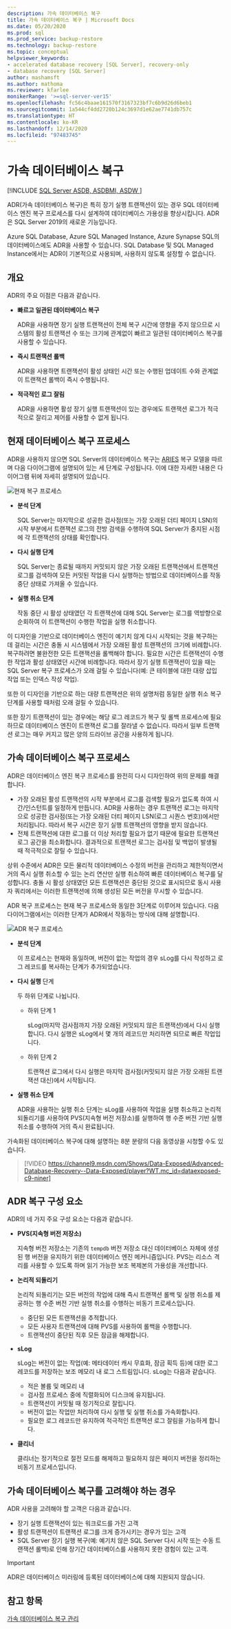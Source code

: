 ```yaml
---
description: 가속 데이터베이스 복구
title: 가속 데이터베이스 복구 | Microsoft Docs
ms.date: 05/20/2020
ms.prod: sql
ms.prod_service: backup-restore
ms.technology: backup-restore
ms.topic: conceptual
helpviewer_keywords:
- accelerated database recovery [SQL Server], recovery-only
- database recovery [SQL Server]
author: mashamsft
ms.author: mathoma
ms.reviewer: kfarlee
monikerRange: '>=sql-server-ver15'
ms.openlocfilehash: fc56c4baae161570f3167323bf7c6b9d26d6beb1
ms.sourcegitcommit: 1a544cf4dd2720b124c3697d1e62ae7741db757c
ms.translationtype: HT
ms.contentlocale: ko-KR
ms.lasthandoff: 12/14/2020
ms.locfileid: "97483745"
---
```

# <a name="accelerated-database-recovery"></a>가속 데이터베이스 복구

[!INCLUDE [SQL Server ASDB, ASDBMI, ASDW ](../includes/applies-to-version/sql-asdb-asdbmi-asa.md)]

ADR(가속 데이터베이스 복구)은 특히 장기 실행 트랜잭션이 있는 경우 SQL 데이터베이스 엔진 복구 프로세스를 다시 설계하여 데이터베이스 가용성을 향상시킵니다. ADR은 SQL Server 2019의 새로운 기능입니다. 

Azure SQL Database, Azure SQL Managed Instance, Azure Synapse SQL의 데이터베이스에도 ADR을 사용할 수 있습니다. SQL Database 및 SQL Managed Instance에서는 ADR이 기본적으로 사용되며, 사용하지 않도록 설정할 수 없습니다. 

## <a name="overview"></a>개요

ADR의 주요 이점은 다음과 같습니다.

- **빠르고 일관된 데이터베이스 복구**

  ADR을 사용하면 장기 실행 트랜잭션이 전체 복구 시간에 영향을 주지 않으므로 시스템의 활성 트랜잭션 수 또는 크기에 관계없이 빠르고 일관된 데이터베이스 복구를 사용할 수 있습니다.

- **즉시 트랜잭션 롤백**

  ADR을 사용하면 트랜잭션이 활성 상태인 시간 또는 수행된 업데이트 수와 관계없이 트랜잭션 롤백이 즉시 수행됩니다.

- **적극적인 로그 잘림**

  ADR을 사용하면 활성 장기 실행 트랜잭션이 있는 경우에도 트랜잭션 로그가 적극적으로 잘리고 제어를 사용할 수 없게 됩니다.

## <a name="the-current-database-recovery-process"></a>현재 데이터베이스 복구 프로세스

ADR을 사용하지 않으면 SQL Server의 데이터베이스 복구는 [ARIES](https://people.eecs.berkeley.edu/~brewer/cs262/Aries.pdf) 복구 모델을 따르며 다음 다이어그램에 설명되어 있는 세 단계로 구성됩니다. 이에 대한 자세한 내용은 다이어그램 뒤에 자세히 설명되어 있습니다.

![현재 복구 프로세스](./media/accelerated-database-recovery-concepts/current-recovery-process.png)

- **분석 단계**

  SQL Server는 마지막으로 성공한 검사점(또는 가장 오래된 더티 페이지 LSN)의 시작 부분에서 트랜잭션 로그의 전방 검색을 수행하여 SQL Server가 중지된 시점에 각 트랜잭션의 상태를 확인합니다.

- **다시 실행 단계**

  SQL Server는 종료될 때까지 커밋되지 않은 가장 오래된 트랜잭션에서 트랜잭션 로그를 검색하여 모든 커밋된 작업을 다시 실행하는 방법으로 데이터베이스를 작동 중단 상태로 가져올 수 있습니다.

- **실행 취소 단계**

  작동 중단 시 활성 상태였던 각 트랜잭션에 대해 SQL Server는 로그를 역방향으로 순회하여 이 트랜잭션이 수행한 작업을 실행 취소합니다.

이 디자인을 기반으로 데이터베이스 엔진이 예기치 않게 다시 시작되는 것을 복구하는 데 걸리는 시간은 충돌 시 시스템에서 가장 오래된 활성 트랜잭션의 크기에 비례합니다. 복구하려면 불완전한 모든 트랜잭션을 롤백해야 합니다. 필요한 시간은 트랜잭션이 수행한 작업과 활성 상태였던 시간에 비례합니다. 따라서 장기 실행 트랜잭션이 있을 때는 SQL Server 복구 프로세스가 오래 걸릴 수 있습니다(예: 큰 테이블에 대한 대량 삽입 작업 또는 인덱스 작성 작업).

또한 이 디자인을 기반으로 하는 대량 트랜잭션은 위의 설명처럼 동일한 실행 취소 복구 단계를 사용할 때처럼 오래 걸릴 수 있습니다.

또한 장기 트랜잭션이 있는 경우에는 해당 로그 레코드가 복구 및 롤백 프로세스에 필요하므로 데이터베이스 엔진이 트랜잭션 로그를 잘라낼 수 없습니다. 따라서 일부 트랜잭션 로그는 매우 커지고 많은 양의 드라이브 공간을 사용하게 됩니다.

## <a name="the-accelerated-database-recovery-process"></a>가속 데이터베이스 복구 프로세스

ADR은 데이터베이스 엔진 복구 프로세스를 완전히 다시 디자인하여 위의 문제를 해결합니다.

- 가장 오래된 활성 트랜잭션의 시작 부분에서 로그를 검색할 필요가 없도록 하여 시간/인스턴트를 일정하게 만듭니다. ADR을 사용하는 경우 트랜잭션 로그는 마지막으로 성공한 검사점(또는 가장 오래된 더티 페이지 LSN(로그 시퀀스 번호))에서만 처리됩니다. 따라서 복구 시간은 장기 실행 트랜잭션의 영향을 받지 않습니다.
- 전체 트랜잭션에 대한 로그를 더 이상 처리할 필요가 없기 때문에 필요한 트랜잭션 로그 공간을 최소화합니다. 결과적으로 트랜잭션 로그는 검사점 및 백업이 발생될 때 적극적으로 잘릴 수 있습니다.

상위 수준에서 ADR은 모든 물리적 데이터베이스 수정의 버전을 관리하고 제한적이면서 거의 즉시 실행 취소할 수 있는 논리 연산만 실행 취소하여 빠른 데이터베이스 복구를 달성합니다. 충돌 시 활성 상태였던 모든 트랜잭션은 중단된 것으로 표시되므로 동시 사용자 쿼리에서는 이러한 트랜잭션에 의해 생성된 모든 버전을 무시할 수 있습니다.

ADR 복구 프로세스는 현재 복구 프로세스와 동일한 3단계로 이루어져 있습니다. 다음 다이어그램에서는 이러한 단계가 ADR에서 작동하는 방식에 대해 설명합니다.

![ADR 복구 프로세스](./media/accelerated-database-recovery-concepts/adr-recovery-process.png)

- **분석 단계**

  이 프로세스는 현재와 동일하며, 버전이 없는 작업의 경우 sLog를 다시 작성하고 로그 레코드를 복사하는 단계가 추가되었습니다.
  
- **다시 실행** 단계

  두 하위 단계로 나뉩니다.
  - 하위 단계 1

      sLog(마지막 검사점까지 가장 오래된 커밋되지 않은 트랜잭션)에서 다시 실행합니다. 다시 실행은 sLog에서 몇 개의 레코드만 처리하면 되므로 빠른 작업입니다.

  - 하위 단계 2

     트랜잭션 로그에서 다시 실행은 마지막 검사점(커밋되지 않은 가장 오래된 트랜잭션 대신)에서 시작됩니다.
     
- **실행 취소 단계**

   ADR을 사용하는 실행 취소 단계는 sLog를 사용하여 작업을 실행 취소하고 논리적 되돌리기를 사용하여 PVS(지속형 버전 저장소)를 실행하여 행 수준 버전 기반 실행 취소를 수행하여 거의 즉시 완료됩니다.

가속화된 데이터베이스 복구에 대해 설명하는 8분 분량의 다음 동영상을 시청할 수도 있습니다.

> [!VIDEO https://channel9.msdn.com/Shows/Data-Exposed/Advanced-Database-Recovery--Data-Exposed/player?WT.mc_id=dataexposed-c9-niner]

## <a name="adr-recovery-components"></a>ADR 복구 구성 요소

ADR의 네 가지 주요 구성 요소는 다음과 같습니다.

- **PVS(지속형 버전 저장소)**

  지속형 버전 저장소는 기존의 `tempdb` 버전 저장소 대신 데이터베이스 자체에 생성된 행 버전을 유지하기 위한 데이터베이스 엔진 메커니즘입니다. PVS는 리소스 격리를 사용할 수 있도록 하며 읽기 가능한 보조 복제본의 가용성을 개선합니다.

- **논리적 되돌리기**

  논리적 되돌리기는 모든 버전의 작업에 대해 즉시 트랜잭션 롤백 및 실행 취소를 제공하는 행 수준 버전 기반 실행 취소를 수행하는 비동기 프로세스입니다.

  - 중단된 모든 트랜잭션을 추적합니다.
  - 모든 사용자 트랜잭션에 대해 PVS를 사용하여 롤백을 수행합니다.
  - 트랜잭션이 중단된 직후 모든 잠금을 해제합니다.

- **sLog**

  sLog는 버전이 없는 작업(예: 메타데이터 캐시 무효화, 잠금 획득 등)에 대한 로그 레코드를 저장하는 보조 메모리 내 로그 스트림입니다. sLog는 다음과 같습니다.

  - 적은 볼륨 및 메모리 내
  - 검사점 프로세스 중에 직렬화되어 디스크에 유지됩니다.
  - 트랜잭션이 커밋될 때 정기적으로 잘립니다.
  - 버전이 없는 작업만 처리하여 다시 실행 및 실행 취소를 가속화합니다.  
  - 필요한 로그 레코드만 유지하여 적극적인 트랜잭션 로그 잘림을 가능하게 합니다.

- **클리너**

  클리너는 정기적으로 절전 모드를 해제하고 필요하지 않은 페이지 버전을 정리하는 비동기 프로세스입니다.

## <a name="who-should-consider-accelerated-database-recovery"></a>가속 데이터베이스 복구를 고려해야 하는 경우

ADR 사용을 고려해야 할 고객은 다음과 같습니다.

- 장기 실행 트랜잭션이 있는 워크로드를 가진 고객
- 활성 트랜잭션이 트랜잭션 로그를 크게 증가시키는 경우가 있는 고객  
- SQL Server 장기 실행 복구(예: 예기치 않은 SQL Server 다시 시작 또는 수동 트랜잭션 롤백)로 인해 장기간 데이터베이스를 사용하지 못한 경험이 있는 고객.

>[!IMPORTANT]
>ADR은 데이터베이스 미러링에 등록된 데이터베이스에 대해 지원되지 않습니다.

## <a name="see-also"></a>참고 항목  

[가속 데이터베이스 복구 관리](accelerated-database-recovery-management.md)
